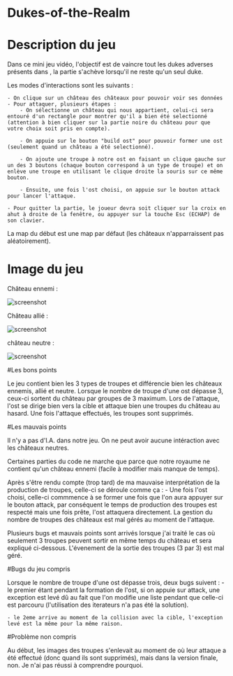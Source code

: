 # Dukes-of-the-Realm

# Description du jeu

Dans ce mini jeu vidéo, l'objectif est de vaincre tout les dukes adverses présents dans , la partie s'achève lorsqu'il ne reste qu'un seul duke.



Les modes d'interactions sont les suivants :

	- On clique sur un château des châteaux pour pouvoir voir ses données
	- Pour attaquer, plusieurs étapes : 
		- On sélectionne un château qui nous appartient, celui-ci sera entouré d'un rectangle pour montrer qu'il a bien été selectionné (attention à bien cliquer sur la partie noire du château pour que votre choix soit pris en compte).

		- On appuie sur le bouton "build ost" pour pouvoir former une ost (seulement quand un château a été selectionné).

		- On ajoute une troupe à notre ost en faisant un clique gauche sur un des 3 boutons (chaque bouton correspond à un type de troupe) et on enlève une troupe en utilisant le clique droite la souris sur ce même bouton.

		- Ensuite, une fois l'ost choisi, on appuie sur le bouton attack pour lancer l'attaque.

	- Pour quitter la partie, le joueur devra soit cliquer sur la croix en ahut à droite de la fenêtre, ou appuyer sur la touche Esc (ECHAP) de son clavier.

La map du début est une map par défaut (les châteaux n'apparraissent pas aléatoirement).

# Image du jeu

Château ennemi :

![screenshot](CastleEnnemy.png)

Château allié :

![screenshot](castle.png)

château neutre :

![screenshot](CastleNeutre.png)

#Les bons points

Le jeu contient bien les 3 types de troupes et différencie bien les châteaux ennemis, allié et neutre.
Lorsque le nombre de troupe d'une ost dépasse 3, ceux-ci sortent du château par groupes de 3 maximum.
Lors de l'attaque, l'ost se dirige bien vers la cible et attaque bien une troupes du château au hasard.
Une fois l'attaque effectués, les troupes sont supprimés.

#Les mauvais points

Il n'y a pas d'I.A. dans notre jeu.
On ne peut avoir aucune intéraction avec les châteaux neutres.

Certaines parties du code ne marche que parce que notre royaume ne contient qu'un château ennemi (facile à modifier mais manque de temps).

Après s'être rendu compte (trop tard) de ma mauvaise interprétation de la production de troupes, celle-ci se déroule comme ça :
	- Une fois l'ost choisi, celle-ci commmence à se former une fois que l'on aura appuyer sur le bouton attack, par conséquent le temps de production des troupes est respecté mais une fois prête, l'ost attaquera directement.
La gestion du nombre de troupes des châteaux est mal gérés au moment de l'attaque.

Plusieurs bugs et mauvais points sont arrivés lorsque j'ai traité le cas où seulement 3 troupes peuvent sortir en même temps du château et sera expliqué ci-dessous.
L'évenement de la sortie des troupes (3 par 3) est mal géré.


#Bugs du jeu compris

Lorsque le nombre de troupe d'une ost dépasse trois, deux bugs suivent :
	- le premier étant pendant la formation de l'ost, si on appuie sur attack, une exception est levé dû au fait que l'on modifie une liste pendant que celle-ci est parcouru (l'utilisation des iterateurs n'a pas été la solution).
	
	- le 2eme arrive au moment de la collision avec la cible, l'exception levé est la même pour la même raison.

#Problème non compris

Au début, les images des troupes s'enlevait au moment de où leur attaque a été effectué (donc quand ils sont supprimés), mais dans la version finale, non. Je n'ai pas réussi à comprendre pourquoi.
